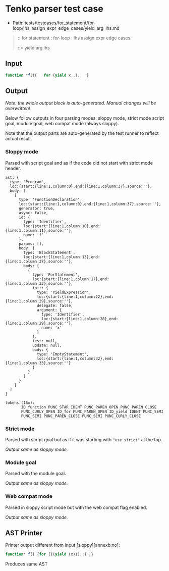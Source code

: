 # Tenko parser test case

- Path: tests/testcases/for_statement/for-loop/lhs_assign_expr_edge_cases/yield_arg_lhs.md

> :: for statement : for-loop : lhs assign expr edge cases
>
> ::> yield arg lhs

## Input

`````js
function *f(){   for (yield x;;);   }
`````

## Output

_Note: the whole output block is auto-generated. Manual changes will be overwritten!_

Below follow outputs in four parsing modes: sloppy mode, strict mode script goal, module goal, web compat mode (always sloppy).

Note that the output parts are auto-generated by the test runner to reflect actual result.

### Sloppy mode

Parsed with script goal and as if the code did not start with strict mode header.

`````
ast: {
  type: 'Program',
  loc:{start:{line:1,column:0},end:{line:1,column:37},source:''},
  body: [
    {
      type: 'FunctionDeclaration',
      loc:{start:{line:1,column:0},end:{line:1,column:37},source:''},
      generator: true,
      async: false,
      id: {
        type: 'Identifier',
        loc:{start:{line:1,column:10},end:{line:1,column:11},source:''},
        name: 'f'
      },
      params: [],
      body: {
        type: 'BlockStatement',
        loc:{start:{line:1,column:13},end:{line:1,column:37},source:''},
        body: [
          {
            type: 'ForStatement',
            loc:{start:{line:1,column:17},end:{line:1,column:33},source:''},
            init: {
              type: 'YieldExpression',
              loc:{start:{line:1,column:22},end:{line:1,column:29},source:''},
              delegate: false,
              argument: {
                type: 'Identifier',
                loc:{start:{line:1,column:28},end:{line:1,column:29},source:''},
                name: 'x'
              }
            },
            test: null,
            update: null,
            body: {
              type: 'EmptyStatement',
              loc:{start:{line:1,column:32},end:{line:1,column:33},source:''}
            }
          }
        ]
      }
    }
  ]
}

tokens (16x):
       ID_function PUNC_STAR IDENT PUNC_PAREN_OPEN PUNC_PAREN_CLOSE
       PUNC_CURLY_OPEN ID_for PUNC_PAREN_OPEN ID_yield IDENT PUNC_SEMI
       PUNC_SEMI PUNC_PAREN_CLOSE PUNC_SEMI PUNC_CURLY_CLOSE
`````

### Strict mode

Parsed with script goal but as if it was starting with `"use strict"` at the top.

_Output same as sloppy mode._

### Module goal

Parsed with the module goal.

_Output same as sloppy mode._

### Web compat mode

Parsed in sloppy script mode but with the web compat flag enabled.

_Output same as sloppy mode._

## AST Printer

Printer output different from input [sloppy][annexb:no]:

````js
function* f() {for (((yield (x)));;) ;}
````

Produces same AST
